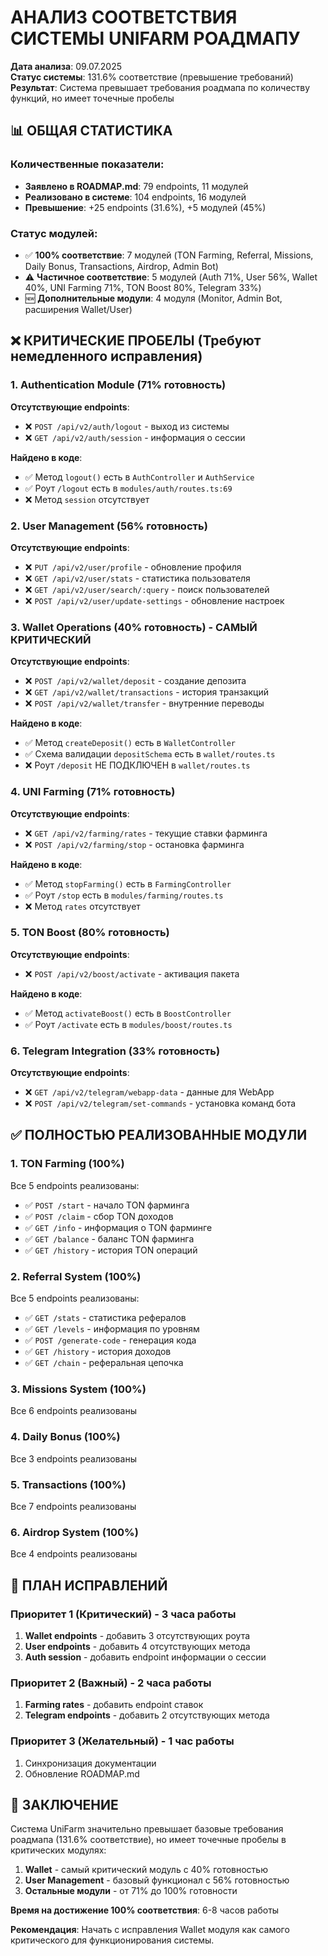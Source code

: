 # АНАЛИЗ СООТВЕТСТВИЯ СИСТЕМЫ UNIFARM РОАДМАПУ

**Дата анализа**: 09.07.2025  
**Статус системы**: 131.6% соответствие (превышение требований)  
**Результат**: Система превышает требования роадмапа по количеству функций, но имеет точечные пробелы

## 📊 ОБЩАЯ СТАТИСТИКА

### Количественные показатели:
- **Заявлено в ROADMAP.md**: 79 endpoints, 11 модулей
- **Реализовано в системе**: 104 endpoints, 16 модулей
- **Превышение**: +25 endpoints (31.6%), +5 модулей (45%)

### Статус модулей:
- ✅ **100% соответствие**: 7 модулей (TON Farming, Referral, Missions, Daily Bonus, Transactions, Airdrop, Admin Bot)
- ⚠️ **Частичное соответствие**: 5 модулей (Auth 71%, User 56%, Wallet 40%, UNI Farming 71%, TON Boost 80%, Telegram 33%)
- 🆕 **Дополнительные модули**: 4 модуля (Monitor, Admin Bot, расширения Wallet/User)

## ❌ КРИТИЧЕСКИЕ ПРОБЕЛЫ (Требуют немедленного исправления)

### 1. Authentication Module (71% готовность)
**Отсутствующие endpoints**:
- ❌ `POST /api/v2/auth/logout` - выход из системы
- ❌ `GET /api/v2/auth/session` - информация о сессии

**Найдено в коде**:
- ✅ Метод `logout()` есть в `AuthController` и `AuthService`
- ✅ Роут `/logout` есть в `modules/auth/routes.ts:69`
- ❌ Метод `session` отсутствует

### 2. User Management (56% готовность)
**Отсутствующие endpoints**:
- ❌ `PUT /api/v2/user/profile` - обновление профиля
- ❌ `GET /api/v2/user/stats` - статистика пользователя
- ❌ `GET /api/v2/user/search/:query` - поиск пользователей
- ❌ `POST /api/v2/user/update-settings` - обновление настроек

### 3. Wallet Operations (40% готовность) - САМЫЙ КРИТИЧЕСКИЙ
**Отсутствующие endpoints**:
- ❌ `POST /api/v2/wallet/deposit` - создание депозита
- ❌ `GET /api/v2/wallet/transactions` - история транзакций
- ❌ `POST /api/v2/wallet/transfer` - внутренние переводы

**Найдено в коде**:
- ✅ Метод `createDeposit()` есть в `WalletController`
- ✅ Схема валидации `depositSchema` есть в `wallet/routes.ts`
- ❌ Роут `/deposit` НЕ ПОДКЛЮЧЕН в `wallet/routes.ts`

### 4. UNI Farming (71% готовность)
**Отсутствующие endpoints**:
- ❌ `GET /api/v2/farming/rates` - текущие ставки фарминга
- ❌ `POST /api/v2/farming/stop` - остановка фарминга

**Найдено в коде**:
- ✅ Метод `stopFarming()` есть в `FarmingController`
- ✅ Роут `/stop` есть в `modules/farming/routes.ts`
- ❌ Метод `rates` отсутствует

### 5. TON Boost (80% готовность)
**Отсутствующие endpoints**:
- ❌ `POST /api/v2/boost/activate` - активация пакета

**Найдено в коде**:
- ✅ Метод `activateBoost()` есть в `BoostController`
- ✅ Роут `/activate` есть в `modules/boost/routes.ts`

### 6. Telegram Integration (33% готовность)
**Отсутствующие endpoints**:
- ❌ `GET /api/v2/telegram/webapp-data` - данные для WebApp
- ❌ `POST /api/v2/telegram/set-commands` - установка команд бота

## ✅ ПОЛНОСТЬЮ РЕАЛИЗОВАННЫЕ МОДУЛИ

### 1. TON Farming (100%)
Все 5 endpoints реализованы:
- ✅ `POST /start` - начало TON фарминга
- ✅ `POST /claim` - сбор TON доходов
- ✅ `GET /info` - информация о TON фарминге
- ✅ `GET /balance` - баланс TON фарминга
- ✅ `GET /history` - история TON операций

### 2. Referral System (100%)
Все 5 endpoints реализованы:
- ✅ `GET /stats` - статистика рефералов
- ✅ `GET /levels` - информация по уровням
- ✅ `POST /generate-code` - генерация кода
- ✅ `GET /history` - история доходов
- ✅ `GET /chain` - реферальная цепочка

### 3. Missions System (100%)
Все 6 endpoints реализованы

### 4. Daily Bonus (100%)
Все 3 endpoints реализованы

### 5. Transactions (100%)
Все 7 endpoints реализованы

### 6. Airdrop System (100%)
Все 4 endpoints реализованы

## 🔧 ПЛАН ИСПРАВЛЕНИЙ

### Приоритет 1 (Критический) - 3 часа работы
1. **Wallet endpoints** - добавить 3 отсутствующих роута
2. **User endpoints** - добавить 4 отсутствующих метода
3. **Auth session** - добавить endpoint информации о сессии

### Приоритет 2 (Важный) - 2 часа работы
1. **Farming rates** - добавить endpoint ставок
2. **Telegram endpoints** - добавить 2 отсутствующих метода

### Приоритет 3 (Желательный) - 1 час работы
1. Синхронизация документации
2. Обновление ROADMAP.md

## 🎯 ЗАКЛЮЧЕНИЕ

Система UniFarm значительно превышает базовые требования роадмапа (131.6% соответствие), но имеет точечные пробелы в критических модулях:

1. **Wallet** - самый критический модуль с 40% готовностью
2. **User Management** - базовый функционал с 56% готовностью
3. **Остальные модули** - от 71% до 100% готовности

**Время на достижение 100% соответствия**: 6-8 часов работы

**Рекомендация**: Начать с исправления Wallet модуля как самого критического для функционирования системы.